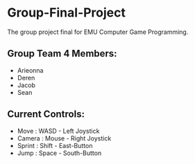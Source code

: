 # Group-Final-Project
The group project final for EMU Computer Game Programming.

## Group Team 4 Members:
- Arieonna
- Deren
- Jacob
- Sean

## Current Controls:
- Move   : WASD   -  Left Joystick
- Camera : Mouse  -  Right Joystick
- Sprint : Shift  -  East-Button
- Jump   : Space  -  South-Button
